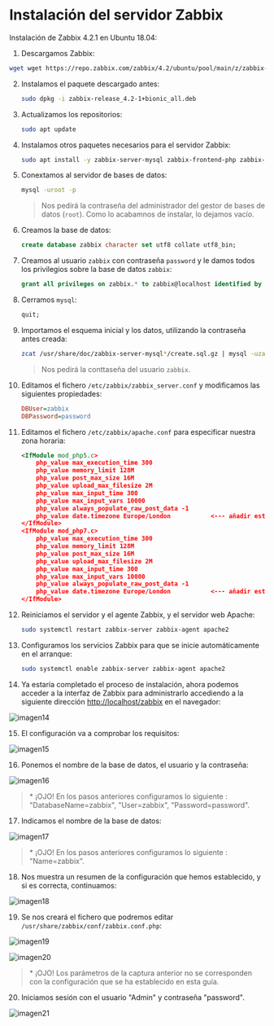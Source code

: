 # Instalación del servidor Zabbix

Instalación de Zabbix 4.2.1 en Ubuntu 18.04:

1. Descargamos Zabbix:

  ```bash
  wget wget https://repo.zabbix.com/zabbix/4.2/ubuntu/pool/main/z/zabbix-release/zabbix-release_4.2-1+bionic_all.deb
  ```

2. Instalamos el paquete descargado antes:

	```bash
	sudo dpkg -i zabbix-release_4.2-1+bionic_all.deb
	```

3. Actualizamos los repositorios:

	```bash
	sudo apt update
	```

4. Instalamos otros paquetes necesarios para el servidor Zabbix:

	```bash
	sudo apt install -y zabbix-server-mysql zabbix-frontend-php zabbix-agent
	```

5. Conextamos al servidor de bases de datos:

	```bash
	mysql -uroot -p
	```

	> Nos pedirá la contraseña del administrador del gestor de bases de datos (`root`). Como lo acabamnos de instalar, lo dejamos vacío.

6. Creamos la base de datos:

	```sql
	create database zabbix character set utf8 collate utf8_bin;
	```

7. Creamos al usuario `zabbix` con contraseña `password` y le damos todos los privilegios sobre la base de datos `zabbix`:

	```sql
	grant all privileges on zabbix.* to zabbix@localhost identified by 'password';
	```

8. Cerramos `mysql`:

	```sql
	quit;
	```

9. Importamos el esquema inicial y los datos, utilizando la contraseña antes creada:

	```bash
	zcat /usr/share/doc/zabbix-server-mysql*/create.sql.gz | mysql -uzabbix -p zabbix
	```

	> Nos pedirá la conttaseña del usuario `zabbix`.

10. Editamos el fichero `/etc/zabbix/zabbix_server.conf` y modificamos las siguientes propiedades:

	```ini
	DBUser=zabbix
	DBPassword=password
	```

11. Editamos el fichero `/etc/zabbix/apache.conf` para especificar nuestra zona horaria:

	```xml
	<IfModule mod_php5.c>
	    php_value max_execution_time 300
	    php_value memory_limit 128M
	    php_value post_max_size 16M
	    php_value upload_max_filesize 2M
	    php_value max_input_time 300
	    php_value max_input_vars 10000
	    php_value always_populate_raw_post_data -1
	    php_value date.timezone Europe/London			<--- añadir esta línea
	</IfModule>
	<IfModule mod_php7.c>
	    php_value max_execution_time 300
	    php_value memory_limit 128M
	    php_value post_max_size 16M
	    php_value upload_max_filesize 2M
	    php_value max_input_time 300
	    php_value max_input_vars 10000
	    php_value always_populate_raw_post_data -1
	    php_value date.timezone Europe/London			<--- añadir esta línea
	</IfModule>
	```

12. Reiniciamos el servidor y el agente Zabbix, y el servidor web Apache:

	```bash
	sudo systemctl restart zabbix-server zabbix-agent apache2
	```

13. Configuramos los servicios Zabbix para que se inicie automáticamente en el arranque:

	```bash
	sudo systemctl enable zabbix-server zabbix-agent apache2
	```

14. Ya estaría completado el proceso de instalación, ahora podemos acceder a la interfaz de Zabbix para administrarlo accediendo a la siguiente dirección [http://localhost/zabbix](http://localhost/zabbix)  en el navegador:

![imagen14](imagenes/image027.png)

15. El configuración va a comprobar los requisitos:

![imagen15](imagenes/image029.png)

16. Ponemos el nombre de la base de datos, el usuario y la contraseña:

![imagen16](imagenes/image031.png)

> \* ¡OJO! En los pasos anteriores configuramos lo siguiente : "DatabaseName=zabbix", "User=zabbix", "Password=password".

17. Indicamos el nombre de la base de datos:

![imagen17](imagenes/image033.png)

> \* ¡OJO! En los pasos anteriores configuramos lo siguiente : "Name=zabbix".

18. Nos muestra un resumen de la configuración que hemos establecido, y si es correcta, continuamos:

![imagen18](imagenes/image035.png)

19. Se nos creará el fichero que podremos editar `/usr/share/zabbix/conf/zabbix.conf.php`:

![imagen19](imagenes/image037.png)

![imagen20](imagenes/image039.png)

> \* ¡OJO! Los parámetros de la captura anterior no se corresponden con la configuración que se ha establecido en esta guía.

20. Iniciamos sesión con el usuario "Admin" y contraseña "password".

![imagen21](imagenes/image042.gif)


